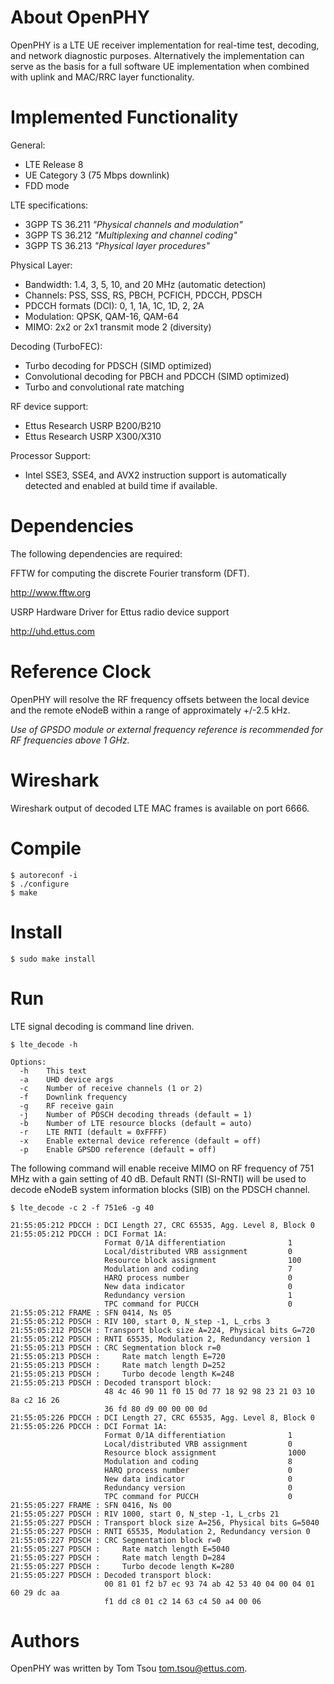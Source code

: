 About OpenPHY
==============

OpenPHY is a LTE UE receiver implementation for real-time test, decoding,
and network diagnostic purposes. Alternatively the implementation can serve as
the basis for a full software UE implementation when combined with uplink and
MAC/RRC layer functionality.

Implemented Functionality
=========================

General:
  * LTE Release 8
  * UE Category 3 (75 Mbps downlink)
  * FDD mode
  
LTE specifications:
  * 3GPP TS 36.211 *"Physical channels and modulation"*
  * 3GPP TS 36.212 *"Multiplexing and channel coding"*
  * 3GPP TS 36.213 *"Physical layer procedures"*

Physical Layer:
  * Bandwidth: 1.4, 3, 5, 10, and 20 MHz (automatic detection)
  * Channels: PSS, SSS, RS, PBCH, PCFICH, PDCCH, PDSCH
  * PDCCH formats (DCI): 0, 1, 1A, 1C, 1D, 2, 2A
  * Modulation: QPSK, QAM-16, QAM-64
  * MIMO: 2x2 or 2x1 transmit mode 2 (diversity)

Decoding (TurboFEC):
  * Turbo decoding for PDSCH (SIMD optimized)
  * Convolutional decoding for PBCH and PDCCH (SIMD optimized)
  * Turbo and convolutional rate matching

RF device support:
  * Ettus Research USRP B200/B210
  * Ettus Research USRP X300/X310

Processor Support:
  * Intel SSE3, SSE4, and AVX2 instruction support is automatically detected and
enabled at build time if available.

Dependencies
============

The following dependencies are required:

FFTW for computing the discrete Fourier transform (DFT).

  http://www.fftw.org

USRP Hardware Driver for Ettus radio device support

  http://uhd.ettus.com

Reference Clock
===============

OpenPHY will resolve the RF frequency offsets between the local device and the
remote eNodeB within a range of approximately +/-2.5 kHz.

*Use of GPSDO module or external frequency reference is recommended for RF
frequencies above 1 GHz.*

Wireshark
=========

Wireshark output of decoded LTE MAC frames is available on port 6666.

Compile
=======
```
$ autoreconf -i
$ ./configure
$ make
```

Install
=======
```
$ sudo make install
```

Run
===

LTE signal decoding is command line driven.

```
$ lte_decode -h

Options:
  -h    This text
  -a    UHD device args
  -c    Number of receive channels (1 or 2)
  -f    Downlink frequency
  -g    RF receive gain
  -j    Number of PDSCH decoding threads (default = 1)
  -b    Number of LTE resource blocks (default = auto)
  -r    LTE RNTI (default = 0xFFFF)
  -x    Enable external device reference (default = off)
  -p    Enable GPSDO reference (default = off)
```

The following command will enable receive MIMO on RF frequency of 751 MHz with a
gain setting of 40 dB. Default RNTI (SI-RNTI) will be used to decode eNodeB
system information blocks (SIB) on the PDSCH channel.

```
$ lte_decode -c 2 -f 751e6 -g 40

21:55:05:212 PDCCH : DCI Length 27, CRC 65535, Agg. Level 8, Block 0
21:55:05:212 PDCCH : DCI Format 1A:
                     Format 0/1A differentiation              1
                     Local/distributed VRB assignment         0
                     Resource block assignment                100
                     Modulation and coding                    7
                     HARQ process number                      0
                     New data indicator                       0
                     Redundancy version                       1
                     TPC command for PUCCH                    0
21:55:05:212 FRAME : SFN 0414, Ns 05
21:55:05:212 PDSCH : RIV 100, start 0, N_step -1, L_crbs 3
21:55:05:212 PDSCH : Transport block size A=224, Physical bits G=720
21:55:05:212 PDSCH : RNTI 65535, Modulation 2, Redundancy version 1
21:55:05:213 PDSCH : CRC Segmentation block r=0
21:55:05:213 PDSCH :     Rate match length E=720
21:55:05:213 PDSCH :     Rate match length D=252
21:55:05:213 PDSCH :     Turbo decode length K=248
21:55:05:213 PDSCH : Decoded transport block:
                     48 4c 46 90 11 f0 15 0d 77 18 92 98 23 21 03 10 8a c2 16 26 
                     36 fd 80 d9 00 00 00 0d 
21:55:05:226 PDCCH : DCI Length 27, CRC 65535, Agg. Level 8, Block 0
21:55:05:226 PDCCH : DCI Format 1A:
                     Format 0/1A differentiation              1
                     Local/distributed VRB assignment         0
                     Resource block assignment                1000
                     Modulation and coding                    8
                     HARQ process number                      0
                     New data indicator                       0
                     Redundancy version                       0
                     TPC command for PUCCH                    0
21:55:05:227 FRAME : SFN 0416, Ns 00
21:55:05:227 PDSCH : RIV 1000, start 0, N_step -1, L_crbs 21
21:55:05:227 PDSCH : Transport block size A=256, Physical bits G=5040
21:55:05:227 PDSCH : RNTI 65535, Modulation 2, Redundancy version 0
21:55:05:227 PDSCH : CRC Segmentation block r=0
21:55:05:227 PDSCH :     Rate match length E=5040
21:55:05:227 PDSCH :     Rate match length D=284
21:55:05:227 PDSCH :     Turbo decode length K=280
21:55:05:227 PDSCH : Decoded transport block:
                     00 81 01 f2 b7 ec 93 74 ab 42 53 40 04 00 04 01 60 29 dc aa 
                     f1 dd c8 01 c2 14 63 c4 50 a4 00 06 
```

Authors
=======

OpenPHY was written by Tom Tsou <tom.tsou@ettus.com>.
